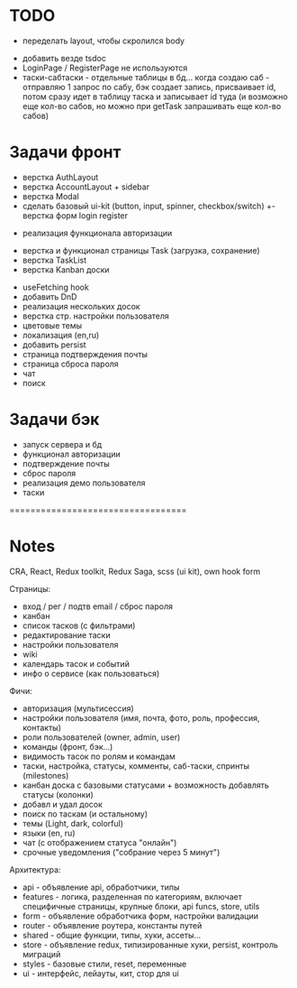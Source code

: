 # TODO
+ переделать layout, чтобы скролился body
- добавить везде tsdoc
- LoginPage / RegisterPage не используются
- таски-сабтаски - отдельные таблицы в бд... когда создаю саб - отправляю 1 запрос по сабу, бэк создает запись, присваивает id, потом сразу идет в таблицу таска и записывает id туда (и возможно еще кол-во сабов, но можно при getTask запрашивать еще кол-во сабов)


# Задачи фронт
+ верстка AuthLayout
+ верстка AccountLayout + sidebar
+ верстка Modal
+ сделать базовый ui-kit (button, input, spinner, checkbox/switch)
+- верстка форм login register
- реализация функционала авторизации
* верстка и функционал страницы Task (загрузка, сохранение)
* верстка TaskList
* верстка Kanban доски
- useFetching hook
- добавить DnD
- реализация нескольких досок
- верстка стр. настройки пользователя
- цветовые темы
- локализация (en,ru)
- добавить persist
- страница подтверждения почты
- страница сброса пароля
- чат
- поиск


# Задачи бэк
- запуск сервера и бд
- функционал авторизации
- подтверждение почты
- сброс пароля
- реализация демо пользователя
- таски

==================================

# Notes
CRA, React, Redux toolkit, Redux Saga, scss (ui kit), own hook form

Страницы:
- вход / рег / подтв email / сброс пароля
- канбан
- список тасков (с фильтрами)
- редактирование таски
- настройки пользователя
- wiki
- календарь тасок и событий
- инфо о сервисе (как пользоваться)

Фичи:
- авторизация (мультисессия)
- настройки пользователя (имя, почта, фото, роль, профессия, контакты)
- роли пользователей (owner, admin, user)
- команды (фронт, бэк...)
- видимость тасок по ролям и командам
- таски, настройка, статусы, комменты, саб-таски, спринты (milestones)
- канбан доска с базовыми статусами + возможность добавлять статусы (колонки)
- добавл и удал досок
- поиск по таскам (и остальному)
- темы (Light, dark, colorful)
- языки (en, ru)
- чат (с отображением статуса "онлайн")
- срочные уведомления ("собрание через 5 минут")

Архитектура:
- api - объявление api, обработчики, типы
- features - логика, разделенная по категориям, включает специфичные страницы, крупные блоки, api funcs, store, utils
- form - объявление обработчика форм, настройки валидации
- router - объявление роутера, константы путей
- shared - общие функции, типы, хуки, ассеты...
- store - объявление redux, типизированные хуки, persist, контроль миграций
- styles - базовые стили, reset, переменные
- ui - интерфейс, лейауты, кит, стор для ui